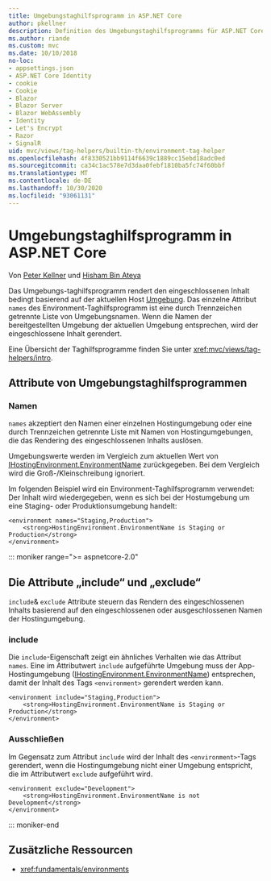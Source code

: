 ```yaml
---
title: Umgebungstaghilfsprogramm in ASP.NET Core
author: pkellner
description: Definition des Umgebungstaghilfsprogramms für ASP.NET Core, einschließlich aller Eigenschaften
ms.author: riande
ms.custom: mvc
ms.date: 10/10/2018
no-loc:
- appsettings.json
- ASP.NET Core Identity
- cookie
- Cookie
- Blazor
- Blazor Server
- Blazor WebAssembly
- Identity
- Let's Encrypt
- Razor
- SignalR
uid: mvc/views/tag-helpers/builtin-th/environment-tag-helper
ms.openlocfilehash: 4f8330521bb9114f6639c1889cc15ebd18adc0ed
ms.sourcegitcommit: ca34c1ac578e7d3daa0febf1810ba5fc74f60bbf
ms.translationtype: MT
ms.contentlocale: de-DE
ms.lasthandoff: 10/30/2020
ms.locfileid: "93061131"
---
```

# <a name="environment-tag-helper-in-aspnet-core"></a>Umgebungstaghilfsprogramm in ASP.NET Core

Von [Peter Kellner](https://peterkellner.net) und [Hisham Bin Ateya](https://twitter.com/hishambinateya)

Das Umgebungs-taghilfsprogramm rendert den eingeschlossenen Inhalt bedingt basierend auf der aktuellen Host [Umgebung](xref:fundamentals/environments). Das einzelne Attribut `names` des Environment-Taghilfsprogramm ist eine durch Trennzeichen getrennte Liste von Umgebungsnamen. Wenn die Namen der bereitgestellten Umgebung der aktuellen Umgebung entsprechen, wird der eingeschlossene Inhalt gerendert.

Eine Übersicht der Taghilfsprogramme finden Sie unter <xref:mvc/views/tag-helpers/intro>.

## <a name="environment-tag-helper-attributes"></a>Attribute von Umgebungstaghilfsprogrammen

### <a name="names"></a>Namen

`names` akzeptiert den Namen einer einzelnen Hostingumgebung oder eine durch Trennzeichen getrennte Liste mit Namen von Hostingumgebungen, die das Rendering des eingeschlossenen Inhalts auslösen.

Umgebungswerte werden im Vergleich zum aktuellen Wert von [IHostingEnvironment.EnvironmentName](xref:Microsoft.AspNetCore.Hosting.IHostingEnvironment.EnvironmentName*) zurückgegeben. Bei dem Vergleich wird die Groß-/Kleinschreibung ignoriert.

Im folgenden Beispiel wird ein Environment-Taghilfsprogramm verwendet: Der Inhalt wird wiedergegeben, wenn es sich bei der Hostumgebung um eine Staging- oder Produktionsumgebung handelt:

```cshtml
<environment names="Staging,Production">
    <strong>HostingEnvironment.EnvironmentName is Staging or Production</strong>
</environment>
```

::: moniker range=">= aspnetcore-2.0"

## <a name="include-and-exclude-attributes"></a>Die Attribute „include“ und „exclude“

`include`& `exclude` Attribute steuern das Rendern des eingeschlossenen Inhalts basierend auf den eingeschlossenen oder ausgeschlossenen Namen der Hostingumgebung.

### <a name="include"></a>include

Die `include`-Eigenschaft zeigt ein ähnliches Verhalten wie das Attribut `names`. Eine im Attributwert `include` aufgeführte Umgebung muss der App-Hostingumgebung ([IHostingEnvironment.EnvironmentName](xref:Microsoft.AspNetCore.Hosting.IHostingEnvironment.EnvironmentName*)) entsprechen, damit der Inhalt des Tags `<environment>` gerendert werden kann.

```cshtml
<environment include="Staging,Production">
    <strong>HostingEnvironment.EnvironmentName is Staging or Production</strong>
</environment>
```

### <a name="exclude"></a>Ausschließen

Im Gegensatz zum Attribut `include` wird der Inhalt des `<environment>`-Tags gerendert, wenn die Hostingumgebung nicht einer Umgebung entspricht, die im Attributwert `exclude` aufgeführt wird.

```cshtml
<environment exclude="Development">
    <strong>HostingEnvironment.EnvironmentName is not Development</strong>
</environment>
```

::: moniker-end

## <a name="additional-resources"></a>Zusätzliche Ressourcen

* <xref:fundamentals/environments>
